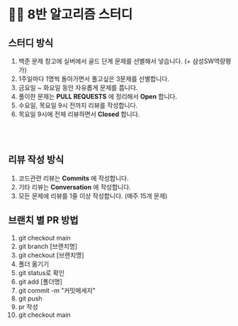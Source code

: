 # 👩‍💻 8반 알고리즘 스터디
## 스터디 방식
1. 백준 문제 창고에 실버에서 골드 단계 문제를 선별해서 넣습니다. (+ 삼성SW역량평가)
2. 1주일마다 1명씩 돌아가면서 풀고싶은 3문제를 선별합니다.
3. 금요일 ~ 화요일 동안 자유롭게 문제를 풉니다.
4. 풀이한 문제는 __PULL REQUESTS__ 에 정리해서 __Open__ 합니다.
4. 수요일, 목요일 9시 전까지 리뷰를 작성합니다.
5. 목요일 9시에 전체 리뷰하면서 __Closed__ 합니다.

</br></br>

## 리뷰 작성 방식
1. 코드관련 리뷰는 __Commits__ 에 작성합니다.
2. 기타 리뷰는 __Conversation__ 에 작성합니다.
2. 모든 문제에 리뷰를 1줄 이상 작성합니다. (매주 15개 문제)

## 브랜치 별 PR 방법
1. git checkout main
2. git branch [브랜치명]
3. git checkout [브랜치명]
4. 폴더 옮기기
5. git status로 확인
6. git add [폴더명]
7. git commit -m "커밋메세지"
8. git push
9. pr 작성
10. git checkout main
